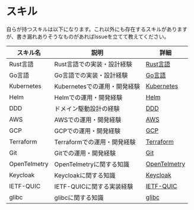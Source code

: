 # スキル

自らが持つスキルは以下になります。これ以外にも存在するスキルがありますが、書き漏れありそうなものがあればIssueを立てて教えてください。

| スキル名     | 説明                         | 詳細                              |
| ------------ | ---------------------------- | --------------------------------- |
| Rust言語     | Rust言語での実装・設計経験   | [Rust言語](./RustLanguage.md)     |
| Go言語       | Go言語での実装・設計経験     | [Go言語](./GoLanguage.md)         |
| Kubernetes   | Kubernetesでの運用・開発経験 | [Kubernetes](./Kubernetes.md)     |
| Helm         | Helmでの運用・開発経験       | [Helm](./Helm.md)                 |
| DDD          | ドメイン駆動設計の経験       | [DDD](./DDD.md)                   |
| AWS          | AWSでの運用・開発経験        | [AWS](./AWS.md)                   |
| GCP          | GCPでの運用・開発経験        | [GCP](./GCP.md)                   |
| Terraform    | Terraformでの運用・開発経験  | [Terraform](./Terraform.md)       |
| Git          | Gitでの運用・開発経験        | [Git](./Git.md)                   |
| OpenTelmetry | OpenTelmetryに関する知識     | [OpenTelmetry](./OpenTelmetry.md) |
| Keycloak     | Keycloakに関する知識         | [Keycloak](./Keycloak.md)         |
| IETF-QUIC    | IETF-QUICに関する実装経験    | [IETF-QUIC](./IETF-QUIC.md)       |
| glibc        | glibcに関する知識            | [glibc](./glibc.md)               |
